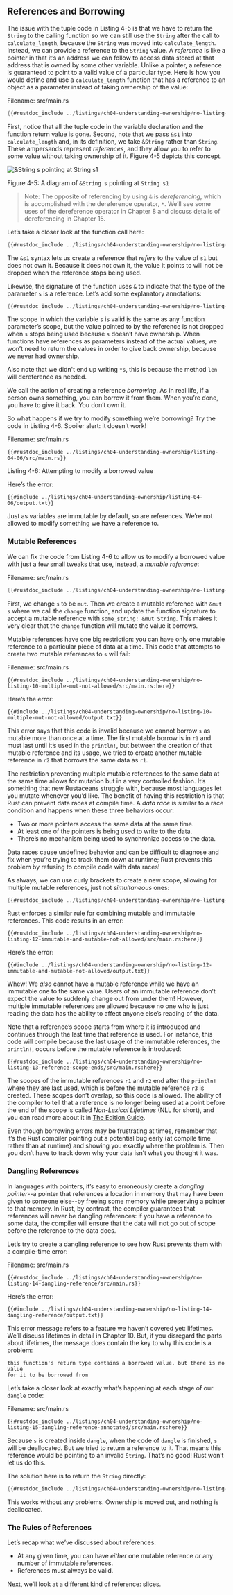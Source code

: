## References and Borrowing

The issue with the tuple code in Listing 4-5 is that we have to return the
`String` to the calling function so we can still use the `String` after the
call to `calculate_length`, because the `String` was moved into
`calculate_length`. Instead, we can provide a reference to the `String` value.
A *reference* is like a pointer in that it’s an address we can follow to access
data stored at that address that is owned by some other variable. Unlike a
pointer, a reference is guaranteed to point to a valid value of a particular
type. Here is how you would define and use a `calculate_length` function that
has a reference to an object as a parameter instead of taking ownership of the
value:

<span class="filename">Filename: src/main.rs</span>

```rust
{{#rustdoc_include ../listings/ch04-understanding-ownership/no-listing-07-reference/src/main.rs:all}}
```

First, notice that all the tuple code in the variable declaration and the
function return value is gone. Second, note that we pass `&s1` into
`calculate_length` and, in its definition, we take `&String` rather than
`String`. These ampersands represent *references*, and they allow you to refer
to some value without taking ownership of it. Figure 4-5 depicts this concept.

<img alt="&String s pointing at String s1" src="img/trpl04-05.svg" class="center" />

<span class="caption">Figure 4-5: A diagram of `&String s` pointing at `String
s1`</span>

> Note: The opposite of referencing by using `&` is *dereferencing*, which is
> accomplished with the dereference operator, `*`. We’ll see some uses of the
> dereference operator in Chapter 8 and discuss details of dereferencing in
> Chapter 15.

Let’s take a closer look at the function call here:

```rust
{{#rustdoc_include ../listings/ch04-understanding-ownership/no-listing-07-reference/src/main.rs:here}}
```

The `&s1` syntax lets us create a reference that *refers* to the value of `s1`
but does not own it. Because it does not own it, the value it points to will
not be dropped when the reference stops being used.

Likewise, the signature of the function uses `&` to indicate that the type of
the parameter `s` is a reference. Let’s add some explanatory annotations:

```rust
{{#rustdoc_include ../listings/ch04-understanding-ownership/no-listing-08-reference-with-annotations/src/main.rs:here}}
```

The scope in which the variable `s` is valid is the same as any function
parameter’s scope, but the value pointed to by the reference is not dropped
when `s` stops being used because `s` doesn’t have ownership. When functions
have references as parameters instead of the actual values, we won’t need to
return the values in order to give back ownership, because we never had
ownership.

Also note that we didn't end up writing `*s`, this is because the method 
`len` will dereference as needed.

We call the action of creating a reference *borrowing*. As in real life, if a
person owns something, you can borrow it from them. When you’re done, you have
to give it back. You don’t own it.

So what happens if we try to modify something we’re borrowing? Try the code in
Listing 4-6. Spoiler alert: it doesn’t work!

<span class="filename">Filename: src/main.rs</span>

```rust,ignore,does_not_compile
{{#rustdoc_include ../listings/ch04-understanding-ownership/listing-04-06/src/main.rs}}
```

<span class="caption">Listing 4-6: Attempting to modify a borrowed value</span>

Here’s the error:

```console
{{#include ../listings/ch04-understanding-ownership/listing-04-06/output.txt}}
```

Just as variables are immutable by default, so are references. We’re not
allowed to modify something we have a reference to.

### Mutable References

We can fix the code from Listing 4-6 to allow us to modify a borrowed value
with just a few small tweaks that use, instead, a *mutable reference*:

<span class="filename">Filename: src/main.rs</span>

```rust
{{#rustdoc_include ../listings/ch04-understanding-ownership/no-listing-09-fixes-listing-04-06/src/main.rs}}
```

First, we change `s` to be `mut`. Then we create a mutable reference with `&mut
s` where we call the `change` function, and update the function signature to
accept a mutable reference with `some_string: &mut String`. This makes it very
clear that the `change` function will mutate the value it borrows.

Mutable references have one big restriction: you can have only one mutable
reference to a particular piece of data at a time. This code that attempts to
create two mutable references to `s` will fail:

<span class="filename">Filename: src/main.rs</span>

```rust,ignore,does_not_compile
{{#rustdoc_include ../listings/ch04-understanding-ownership/no-listing-10-multiple-mut-not-allowed/src/main.rs:here}}
```

Here’s the error:

```console
{{#include ../listings/ch04-understanding-ownership/no-listing-10-multiple-mut-not-allowed/output.txt}}
```

This error says that this code is invalid because we cannot borrow `s` as
mutable more than once at a time. The first mutable borrow is in `r1` and must
last until it’s used in the `println!`, but between the creation of that
mutable reference and its usage, we tried to create another mutable reference
in `r2` that borrows the same data as `r1`.

The restriction preventing multiple mutable references to the same data at the
same time allows for mutation but in a very controlled fashion. It’s something
that new Rustaceans struggle with, because most languages let you mutate
whenever you’d like. The benefit of having this restriction is that Rust can
prevent data races at compile time. A *data race* is similar to a race
condition and happens when these three behaviors occur:

* Two or more pointers access the same data at the same time.
* At least one of the pointers is being used to write to the data.
* There’s no mechanism being used to synchronize access to the data.

Data races cause undefined behavior and can be difficult to diagnose and fix
when you’re trying to track them down at runtime; Rust prevents this problem
by refusing to compile code with data races!

As always, we can use curly brackets to create a new scope, allowing for
multiple mutable references, just not *simultaneous* ones:

```rust
{{#rustdoc_include ../listings/ch04-understanding-ownership/no-listing-11-muts-in-separate-scopes/src/main.rs:here}}
```

Rust enforces a similar rule for combining mutable and immutable references.
This code results in an error:

```rust,ignore,does_not_compile
{{#rustdoc_include ../listings/ch04-understanding-ownership/no-listing-12-immutable-and-mutable-not-allowed/src/main.rs:here}}
```

Here’s the error:

```console
{{#include ../listings/ch04-understanding-ownership/no-listing-12-immutable-and-mutable-not-allowed/output.txt}}
```

Whew! We *also* cannot have a mutable reference while we have an immutable one
to the same value. Users of an immutable reference don’t expect the value to
suddenly change out from under them! However, multiple immutable references are
allowed because no one who is just reading the data has the ability to affect
anyone else’s reading of the data.

Note that a reference’s scope starts from where it is introduced and continues
through the last time that reference is used. For instance, this code will
compile because the last usage of the immutable references, the `println!`,
occurs before the mutable reference is introduced:

```rust,edition2021
{{#rustdoc_include ../listings/ch04-understanding-ownership/no-listing-13-reference-scope-ends/src/main.rs:here}}
```

The scopes of the immutable references `r1` and `r2` end after the `println!`
where they are last used, which is before the mutable reference `r3` is
created. These scopes don’t overlap, so this code is allowed. The ability of
the compiler to tell that a reference is no longer being used at a point before
the end of the scope is called *Non-Lexical Lifetimes* (NLL for short), and you
can read more about it in [The Edition Guide][nll].

Even though borrowing errors may be frustrating at times, remember that it’s
the Rust compiler pointing out a potential bug early (at compile time rather
than at runtime) and showing you exactly where the problem is. Then you don’t
have to track down why your data isn’t what you thought it was.

### Dangling References

In languages with pointers, it’s easy to erroneously create a *dangling
pointer*--a pointer that references a location in memory that may have been
given to someone else--by freeing some memory while preserving a pointer to
that memory. In Rust, by contrast, the compiler guarantees that references will
never be dangling references: if you have a reference to some data, the
compiler will ensure that the data will not go out of scope before the
reference to the data does.

Let’s try to create a dangling reference to see how Rust prevents them with a
compile-time error:

<span class="filename">Filename: src/main.rs</span>

```rust,ignore,does_not_compile
{{#rustdoc_include ../listings/ch04-understanding-ownership/no-listing-14-dangling-reference/src/main.rs}}
```

Here’s the error:

```console
{{#include ../listings/ch04-understanding-ownership/no-listing-14-dangling-reference/output.txt}}
```

This error message refers to a feature we haven’t covered yet: lifetimes. We’ll
discuss lifetimes in detail in Chapter 10. But, if you disregard the parts
about lifetimes, the message does contain the key to why this code is a problem:

```text
this function's return type contains a borrowed value, but there is no value
for it to be borrowed from
```

Let’s take a closer look at exactly what’s happening at each stage of our
`dangle` code:

<span class="filename">Filename: src/main.rs</span>

```rust,ignore,does_not_compile
{{#rustdoc_include ../listings/ch04-understanding-ownership/no-listing-15-dangling-reference-annotated/src/main.rs:here}}
```

Because `s` is created inside `dangle`, when the code of `dangle` is finished,
`s` will be deallocated. But we tried to return a reference to it. That means
this reference would be pointing to an invalid `String`. That’s no good! Rust
won’t let us do this.

The solution here is to return the `String` directly:

```rust
{{#rustdoc_include ../listings/ch04-understanding-ownership/no-listing-16-no-dangle/src/main.rs:here}}
```

This works without any problems. Ownership is moved out, and nothing is
deallocated.

### The Rules of References

Let’s recap what we’ve discussed about references:

* At any given time, you can have *either* one mutable reference *or* any
  number of immutable references.
* References must always be valid.

Next, we’ll look at a different kind of reference: slices.

[nll]: https://doc.rust-lang.org/edition-guide/rust-2018/ownership-and-lifetimes/non-lexical-lifetimes.html
